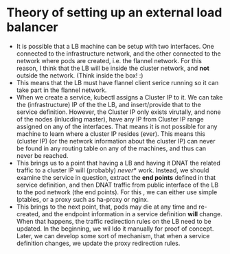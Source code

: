 # Theory of setting up an external load balancer

* It is possible that a LB machine can be setup with two interfaces. One connected to the infrastructure network, and the other connected to the network where pods are created, i.e. the flannel network. For this reason, I think that the LB will be inside the cluster network, and **not** outside the network. (Think inside the box! :)
* This means that the LB must have flannel client serice running so it can take part in the flannel network. 
* When we create a service, kubectl assigns a Cluster IP to it. We can take the (infrastructure) IP of the the LB, and insert/provide that to the service definition. However, the Cluster IP only exists virutally, and none of the nodes (inlucding master), have any IP from Cluster IP range assigned on any of the interfaces. That means it is not possible for any machine to learn where a cluster IP resides (ever). This means this (cluster IP) (or the network information about the cluster IP) can never be found in any routing table on any of the machines, and thus can never be reached. 
* This brings us to a point that having a LB and having it DNAT the related traffic to a cluster IP will (probably) *never** work. Instead, we should examine the service in question, extract the **end points** defined in that service definition, and then DNAT traffic from public interface of the LB to the pod network (the end points). For this , we can either use simple Iptables, or a proxy such as ha-proxy or nginx.
* This brings to the next point, that, pods may die at any time and re-created, and the endpoint information in a service definition **will** change. When that happens, the traffic redirection rules on the LB need to be updated. In the beginning, we wil ldo it manually for proof of concept. Later, we can develop some sort of mechanism, that when a service definition changes, we update the proxy redirection rules. 

